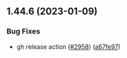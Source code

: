 ## 1.44.6 (2023-01-09)


### Bug Fixes

* gh release action ([#2958](https://github.com/EddieHubCommunity/LinkFree/issues/2958)) ([a67fe97](https://github.com/EddieHubCommunity/LinkFree/commit/a67fe97d764e25d439c2797d036590b08c911d26))



